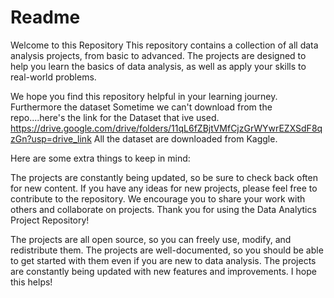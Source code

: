 # Readme

Welcome to this Repository
This repository contains a collection of all data analysis projects, from basic to advanced. The projects are designed to help you learn the basics of data analysis, as well as apply your skills to real-world problems.

We hope you find this repository helpful in your learning journey. Furthermore the dataset Sometime we can't download from the repo....here's the link for the Dataset that ive used.
https://drive.google.com/drive/folders/11qL6fZBjtVMfCjzGrWYwrEZXSdF8qzGn?usp=drive_link
All the dataset are downloaded from Kaggle. 

Here are some extra things to keep in mind:

The projects are constantly being updated, so be sure to check back often for new content.
If you have any ideas for new projects, please feel free to contribute to the repository.
We encourage you to share your work with others and collaborate on projects.
Thank you for using the Data Analytics Project Repository!

The projects are all open source, so you can freely use, modify, and redistribute them.
The projects are well-documented, so you should be able to get started with them even if you are new to data analysis.
The projects are constantly being updated with new features and improvements.
I hope this helps!
